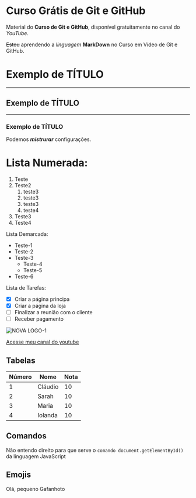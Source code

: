 # Curso Grátis de Git e GitHub
Material do **Curso de Git e GitHub**, disponível gratuitamente no canal do *YouTube*.

~~Estou~~ aprendendo a _linguagem_ **MarkDown** no Curso em Vídeo de Git e GitHub.
# Exemplo de TÍTULO
***
## Exemplo de TÍTULO
---
### Exemplo de TÍTULO
Podemos __*mistrurar*__ configurações.
# Lista Numerada:
1. Teste
2. Teste2
   1. teste3
   2. teste3
   3. teste3
   4. teste4
4. Teste3
5. Teste4

Lista Demarcada:

* Teste-1
* Teste-2
* Teste-3
   * Teste-4
   * Teste-5
* Teste-6

Lista de Tarefas:

- [x] Criar a página principa
- [x] Criar a página da loja
- [ ] Finalizar a reunião com o cliente
- [ ] Receber pagamento

![NOVA LOGO-1](https://github.com/user-attachments/assets/04d687fb-5cea-4e65-a062-f09b8b6fa798)

[Acesse meu canal do youtube](https://www.youtube.com/@claudioluamusic)

## Tabelas

Número | Nome | Nota
---|---|---
1 | Cláudio | 10
2 | Sarah | 10
3 | Maria | 10
4 | Iolanda | 10

## Comandos

Não entendo direito para que serve o `comando document.getElementById()` da linguagem JavaScript

## Emojis

Olá, pequeno Gafanhoto 
